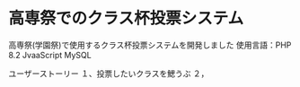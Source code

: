 # 高専祭でのクラス杯投票システム
高専祭(学園祭)で使用するクラス杯投票システムを開発しました
使用言語：PHP 8.2
         JvaaScript
         MySQL
         
ユーザーストーリー
１、投票したいクラスを鰓うぶ
２，
